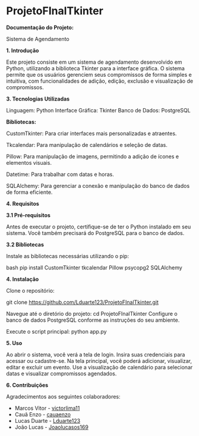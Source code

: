 # ProjetoFInalTkinter
**Documentação do Projeto:**

Sistema de Agendamento

**1. Introdução**

Este projeto consiste em um sistema de agendamento desenvolvido em Python, utilizando a biblioteca Tkinter para a interface gráfica. O sistema permite que os usuários gerenciem seus compromissos de forma simples e intuitiva, com funcionalidades de adição, edição, exclusão e visualização de compromissos.

**3. Tecnologias Utilizadas**

Linguagem: Python
Interface Gráfica: Tkinter
Banco de Dados: PostgreSQL

**Bibliotecas:**

CustomTkinter: Para criar interfaces mais personalizadas e atraentes.

Tkcalendar: Para manipulação de calendários e seleção de datas.

Pillow: Para manipulação de imagens, permitindo a adição de ícones e elementos visuais.

Datetime: Para trabalhar com datas e horas.

SQLAlchemy: Para gerenciar a conexão e manipulação do banco de dados de forma eficiente.

**4. Requisitos**

**3.1 Pré-requisitos**

Antes de executar o projeto, certifique-se de ter o Python instalado em seu sistema. Você também precisará do PostgreSQL para o banco de dados.

**3.2 Bibliotecas**

Instale as bibliotecas necessárias utilizando o pip:

bash
pip install CustomTkinter tkcalendar Pillow psycopg2 SQLAlchemy

**4. Instalação**

Clone o repositório:

git clone https://github.com/Lduarte123/ProjetoFInalTkinter.git

Navegue até o diretório do projeto:
cd ProjetoFInalTkinter
Configure o banco de dados PostgreSQL conforme as instruções do seu ambiente.

Execute o script principal:
python app.py

**5. Uso**

Ao abrir o sistema, você verá a tela de login. Insira suas credenciais para acessar ou cadastre-se.
Na tela principal, você poderá adicionar, visualizar, editar e excluir um evento.
Use a visualização de calendário para selecionar datas e visualizar compromissos agendados.

**6. Contribuições**

Agradecimentos aos seguintes colaboradores:
- Marcos Vitor - [victorlima11](https://github.com/victorlima11)
- Cauã Enzo - [cauaenzo](https://github.com/cauaenzo)
- Lucas Duarte - [Lduarte123](https://github.com/Lduarte123/)
- João Lucas - [Joaolucasos169](https://github.com/Joaolucasos169)

